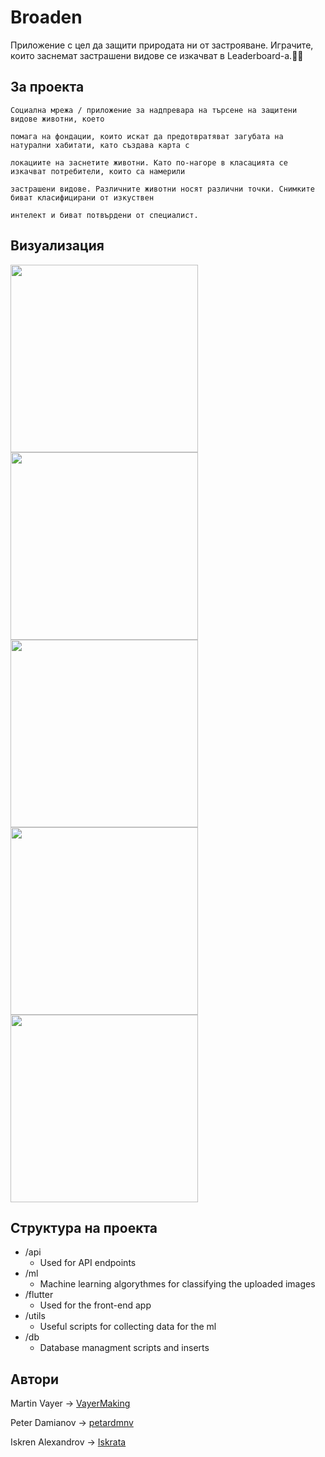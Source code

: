 # Broaden
Приложение с цел да защити природата ни от застрояване. Играчите, които заснемат застрашени видове се изкачват в Leaderboard-a.🐥🐸

## За проекта

```
Социална мрежа / приложение за надпревара на търсене на защитени видове животни, което

помага на фондации, които искат да предотвратяват загубата на натурални хабитати, като създава карта с

локациите на заснетите животни. Като по-нагоре в класацията се изкачват потребители, които са намерили

застрашени видове. Различните животни носят различни точки. Снимките биват класифицирани от изкуствен

интелект и биват потвърдени от специалист.

```
## Визуализация

<img src="https://cdn.discordapp.com/attachments/688057188333125686/820481328042606652/Screenshot_2021-03-14-03-57-49-114_com.example.broaden.jpg " w height="300">
<img src="https://cdn.discordapp.com/attachments/688057188333125686/820481327207284736/Screenshot_2021-03-14-03-57-07-654_com.example.broaden.jpg " w height="300">
<img src="https://cdn.discordapp.com/attachments/688057188333125686/820481328532684831/Screenshot_2021-03-14-03-58-24-900_com.example.broaden.jpg " w height="300">
<img src="https://cdn.discordapp.com/attachments/688057188333125686/820481327509536808/Screenshot_2021-03-14-03-57-14-742_com.example.broaden.jpg " w height="300">
<img src="https://cdn.discordapp.com/attachments/688057188333125686/820481328294002698/Screenshot_2021-03-14-03-58-16-023_com.example.broaden.jpg " w height="300">


## Структура на проекта
  * /api
    * Used for API endpoints
  * /ml
    * Machine learning algorythmes for classifying the uploaded images
  * /flutter
    * Used for the front-end app
  * /utils
    * Useful scripts for collecting data for the ml
  * /db
    * Database managment scripts and inserts

## Автори

  Martin Vayer -> [VayerMaking](https://github.com/VayerMaking)

  Peter Damianov -> [petardmnv](https://github.com/petardmnv)

  Iskren Alexandrov -> [Iskrata](https://github.com/Iskrata)
